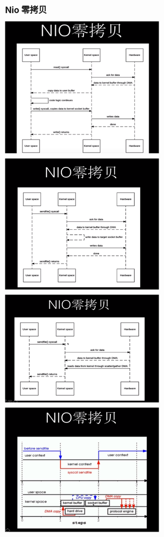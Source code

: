 # Nio 零拷贝





![1554858634220](../../../images/1554858634220.png)

![1554860768038](../../../images/1554860768038.png)

![1554860818475](../../../images/1554860818475.png)

![1554899053738](../../../images/1554899053738.png)
